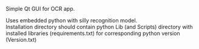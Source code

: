Simple Qt GUI for OCR app.

Uses embedded python with silly recognition model.  
Installation directory should contain python Lib (and Scripts) directory
with installed libraries (requirements.txt) for corresponding python version (Version.txt)  
